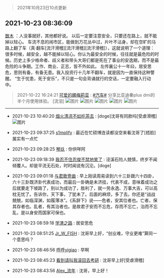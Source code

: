 > 2021年10月23日10点更新
<link rel="stylesheet" href="https://cdn.jsdelivr.net/gh/taotie6/sampleJSON@main/css/photo_show.css">
<meta name="referrer" content="no-referrer" />


 ## 2021-10-23 08:36:09 

 [㪚木](https://www.coolapk.com/feed/30884527?shareKey=OGE3NjA2ZTk0NDhlNjE3MzZhYjM~) ：人没事就好，其他都好说。
以后一定要注意安全，只要还在路上，就不能掉以轻心。
车流不息的闹市区，能做到万花丛中过，片叶不沾身，却在空旷的马路上翻了车（真·翻车[流汗滑稽][流汗滑稽][流汗滑稽]），这就说明了一个道理：
很多时候，越安全，越不能掉以轻心。你认为最安全的时候<!--break-->，往往就是最危险的时候。历史上多少格命者、歧义者和带头大哥们都是死在了事业的安逸期，而不是最危险的斗争期。工作、商业、正志，皆不外如此。
左传襄公十一年曰，居安思危，思则有备，有备无患。我入投资行十几年不翻车，就是因为一直保持这种警醒。
“生于忧患，死于安乐”，不只是一句会背诵就行的空话，一定要融入行动中。 

<div class="album">
</div>

> 2021-10-22 16:24:21 
> [可爱的娜梅莉亚](https://www.coolapk.com/feed/30870745?shareKey=ODdlOTQwMzQ2OWFlNjE3MzZhYjM~) : <a class="feed-link-tag" href="/t/汽车?type=0">#汽车#</a> 分享比亚迪秦plus dmi的半个月使用体验。 [流泪] 
![图片](https://image.coolapk.com/feed/2021/1022/16/1805092_c8c35485_1058_649@2704x1840.jpeg)
![图片](https://image.coolapk.com/feed/2021/1022/16/1805092_8757abc4_1058_6492@2704x1840.jpeg)
![图片](https://image.coolapk.com/feed/2021/1022/16/1805092_c81f2ef9_1058_6493@3325x2494.jpeg)
![图片](https://image.coolapk.com/feed/2021/1022/16/1805092_de4524be_1058_6495@1440x1080.jpeg)
![图片](https://image.coolapk.com/feed/2021/1022/16/1805092_53b672a7_1058_6497@3325x2494.jpeg)

 ------- 

- 2021-10-23 10:40:20 [烟火清凉不如吃茶去](uid=4279524) : [doge]沈哥有同款吗[受虐滑稽] ![图片](https://image.coolapk.com/feed/2021/1023/10/4279524_0f7ad8f1_6817_0357@748x2637.jpeg)

- 2021-10-23 09:37:25 [s1mplify](uid=1732022) : 最近在忙硕博连读都没空来看沈哥了[捂脸]属实有一点忙 

- 2021-10-23 09:28:25 [琴玖](uid=2151965) : 你供咩阿 

- 2021-10-23 09:18:39 [我忍不住忍俊不禁地笑了](uid=1582607) : 泾溪石险人兢慎，终岁不闻倾覆人。却是平流无石处，时时闻说有沉沦。[doge] 

- 2021-10-23 09:01:18 [与君歌壹曲](uid=1115264) : 早上刚读周易读到六十三卦跟六十四卦，六十三卦既济卦代表成功，而最后一卦确是未济挂，代表不成，意味着成功之后就要走下坡路了，别以为成功了，胜利了，就一劳永逸、万事大吉，可以高枕无忧了。告诉你，天下事，了犹未了。后面的麻烦，多了去。你还是“战战兢兢，如临深渊，如履薄冰”<!--break-->。《系辞下》说——危者，安其位者也。亡者，保其存者也。乱者，有其治者也。是故君子安而不忘危，存而不忘亡，治而不忘乱，是以身安而国家可保也。 

- 2021-10-23 08:59:18 [学渣之路](uid=935369) : 居安思危 

- 2021-10-23 08:51:25 [Jr_W_FISH](uid=444123) : 沈哥早上好，“创业难，守业更难”算同一个意思吗？ 

- 2021-10-23 08:46:56 [呼呼yigiao](uid=3884903) : 早啊 

- 2021-10-23 08:45:23 [看到请叫我滚回去考研](uid=3241499) : 沈哥早上好[受虐滑稽] 

- 2021-10-23 08:43:56 [Alex_流年](uid=591848) : 沈哥，早上好！ 


